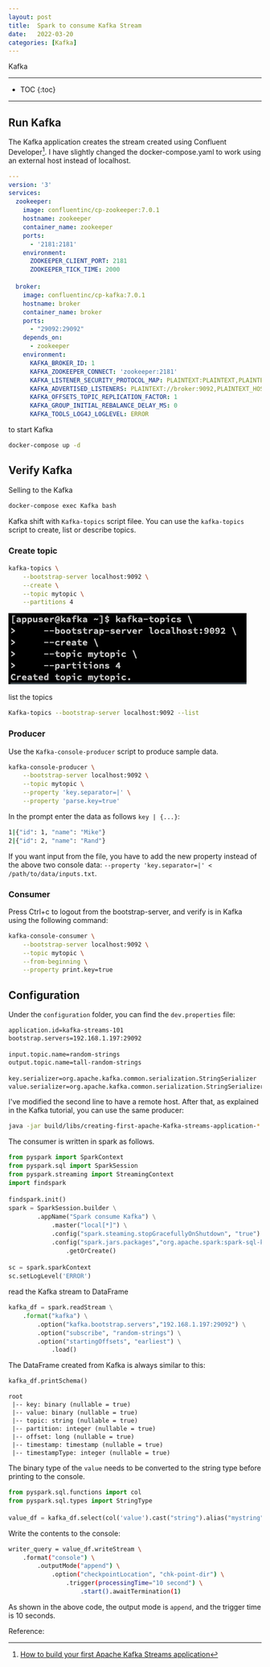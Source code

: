 ```yaml
---
layout: post
title:  Spark to consume Kafka Stream
date:   2022-03-20
categories: [Kafka]
---
```


Kafka

<!--more-->

------

* TOC
{:toc}
------

## Run Kafka

The Kafka application creates the stream created using Confluent Developer[^1]. I have slightly changed the docker-compose.yaml to work using an external host instead of localhost.

```yaml
---
version: '3'
services:
  zookeeper:
    image: confluentinc/cp-zookeeper:7.0.1
    hostname: zookeeper
    container_name: zookeeper
    ports:
      - '2181:2181'
    environment:
      ZOOKEEPER_CLIENT_PORT: 2181
      ZOOKEEPER_TICK_TIME: 2000

  broker:
    image: confluentinc/cp-kafka:7.0.1
    hostname: broker
    container_name: broker
    ports:
      - "29092:29092"
    depends_on:
      - zookeeper
    environment:
      KAFKA_BROKER_ID: 1
      KAFKA_ZOOKEEPER_CONNECT: 'zookeeper:2181'
      KAFKA_LISTENER_SECURITY_PROTOCOL_MAP: PLAINTEXT:PLAINTEXT,PLAINTEXT_HOST:PLAINTEXT
      KAFKA_ADVERTISED_LISTENERS: PLAINTEXT://broker:9092,PLAINTEXT_HOST://192.168.1.197:29092
      KAFKA_OFFSETS_TOPIC_REPLICATION_FACTOR: 1
      KAFKA_GROUP_INITIAL_REBALANCE_DELAY_MS: 0
      KAFKA_TOOLS_LOG4J_LOGLEVEL: ERROR
```

to start Kafka 

```bash
docker-compose up -d
```

## Verify Kafka

Selling to the Kafka

```bash
docker-compose exec Kafka bash
```

Kafka shift with `Kafka-topics` script filee. You can use the `kafka-topics` script to create, list or describe topics. 

### Create topic

```bash
kafka-topics \
    --bootstrap-server localhost:9092 \
    --create \
    --topic mytopic \
    --partitions 4
```

![image-20220312175556852](/assets/images/image-20220312175556852.png)

list the topics

```bash
Kafka-topics --bootstrap-server localhost:9092 --list
```

### Producer

Use the `Kafka-console-producer` script to produce sample data.

```bash
kafka-console-producer \
    --bootstrap-server localhost:9092 \
    --topic mytopic \
    --property 'key.separator=|' \
    --property 'parse.key=true'
```

In the prompt enter the data as follows `key | {...}`:

```bash
1|{"id": 1, "name": "Mike"}
2|{"id": 2, "name": "Rand"}
```

If you want input from the file, you have to add the new property instead of the above two console data: `--property 'key.separator=|' < /path/to/data/inputs.txt`.

### Consumer

Press Ctrl+c to logout from the bootstrap-server, and verify is in Kafka using the following command:

```bash
kafka-console-consumer \
    --bootstrap-server localhost:9092 \
    --topic mytopic \
    --from-beginning \
    --property print.key=true
```

## Configuration

Under the `configuration` folder, you can find the `dev.properties` file:

```properties
application.id=kafka-streams-101
bootstrap.servers=192.168.1.197:29092

input.topic.name=random-strings
output.topic.name=tall-random-strings

key.serializer=org.apache.kafka.common.serialization.StringSerializer
value.serializer=org.apache.kafka.common.serialization.StringSerializer
```

I've modified the second line to have a remote host. After that, as explained in the Kafka tutorial, you can use the same producer:

```bash
java -jar build/libs/creating-first-apache-Kafka-streams-application-*.jar configuration/dev.properties
```

The consumer is written in spark as follows.

```python
from pyspark import SparkContext
from pyspark.sql import SparkSession
from pyspark.streaming import StreamingContext
import findspark

findspark.init()
spark = SparkSession.builder \
        .appName("Spark consume Kafka") \
            .master("local[*]") \
            .config("spark.steaming.stopGracefullyOnShutdown", "true") \
            .config("spark.jars.packages","org.apache.spark:spark-sql-kafka-0-10_2.12:3.0.0")\
                .getOrCreate()

sc = spark.sparkContext
sc.setLogLevel('ERROR') 
```

read the Kafka stream to DataFrame

```python
kafka_df = spark.readStream \
    .format("kafka") \
        .option("kafka.bootstrap.servers","192.168.1.197:29092") \
        .option("subscribe", "random-strings") \
        .option("startingOffsets", "earliest") \
            .load()
```

The DataFrame created from Kafka is always similar to this:

```python
kafka_df.printSchema()
```

```
root
 |-- key: binary (nullable = true)
 |-- value: binary (nullable = true)
 |-- topic: string (nullable = true)
 |-- partition: integer (nullable = true)
 |-- offset: long (nullable = true)
 |-- timestamp: timestamp (nullable = true)
 |-- timestampType: integer (nullable = true)
```

The binary type of the `value` needs to be converted to the string type before printing to the console.

```python
from pyspark.sql.functions import col
from pyspark.sql.types import StringType

value_df = kafka_df.select(col('value').cast("string").alias("mystring"))
```

Write the contents to the console:

```bash
writer_query = value_df.writeStream \
    .format("console") \
        .outputMode("append") \
            .option("checkpointLocation", "chk-point-dir") \
                .trigger(processingTime="10 second") \
                    .start().awaitTermination(1)

```

As shown in the above code, the output mode is `append`, and the trigger time is 10 seconds.

Reference:

[^1]: [How to build your first Apache Kafka Streams application](https://developer.confluent.io/tutorials/creating-first-apache-kafka-streams-application/kstreams.html)

